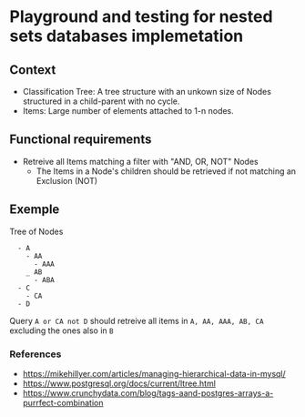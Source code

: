 # Playground and testing for nested sets databases implemetation 

## Context 
- Classification Tree: A tree structure with an unkown size of Nodes structured in a child-parent with no cycle.
- Items: Large number of elements attached to 1-n nodes.

## Functional requirements 
- Retreive all Items matching a filter with "AND, OR, NOT" Nodes
  - The Items in a Node's children should be retrieved if not matching an Exclusion (NOT)

## Exemple
Tree of Nodes
```
  - A 
    - AA
      - AAA 
    _ AB
      - ABA
  - C
    - CA
  - D
```
Query `A or CA not D` should retreive all items in `A, AA, AAA, AB, CA` excluding the ones also in `B`


### References
- https://mikehillyer.com/articles/managing-hierarchical-data-in-mysql/
- https://www.postgresql.org/docs/current/ltree.html
- https://www.crunchydata.com/blog/tags-aand-postgres-arrays-a-purrfect-combination

